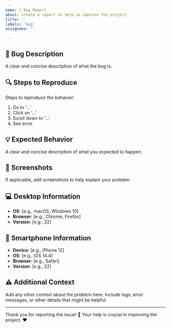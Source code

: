 ```yaml
---
name: 🐞 Bug Report
about: Create a report to help us improve the project.
title: ''
labels: 'bug'
assignees: ''

---
```


## **📝 Bug Description**
A clear and concise description of what the bug is.

## **🔍 Steps to Reproduce**
Steps to reproduce the behavior:
1. Go to '...'
2. Click on '...'
3. Scroll down to '...'
4. See error

## **💡 Expected Behavior**
A clear and concise description of what you expected to happen.

## **📸 Screenshots**
If applicable, add screenshots to help explain your problem.

## **💻 Desktop Information**
- **OS**: [e.g., macOS, Windows 10]
- **Browser**: [e.g., Chrome, Firefox]
- **Version**: [e.g., 22]

## **📱 Smartphone Information**
- **Device**: [e.g., iPhone 12]
- **OS**: [e.g., iOS 14.4]
- **Browser**: [e.g., Safari]
- **Version**: [e.g., 22]

## **⚠️ Additional Context**
Add any other context about the problem here. Include logs, error messages, or other details that might be helpful.

---
Thank you for reporting the issue! 🙏 Your help is crucial in improving the project. ❤️
